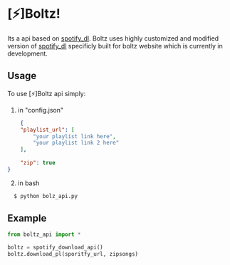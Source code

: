 
# [⚡]Boltz!

Its a api based on [spotify_dl](https://github.com/SathyaBhat/spotify-dl). Boltz uses highly customized and modified version of [spotify_dl](https://github.com/SathyaBhat/spotify-dl) specificly built for boltz website which is currently in development.


## Usage

To use [⚡]Boltz api simply:


1. in "config.json" 
```json
    {
    "playlist_url": [
        "your playlist link here",
        "your playlist link 2 here"
    ],
    
    "zip": true
}
```
2. in bash
```bash
  $ python bolz_api.py
```
    
## Example

```python
from boltz_api import *

boltz = spotify_download_api()
boltz.download_pl(sporitfy_url, zipsongs)
```

